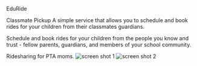 EduRide


Classmate Pickup
A simple service that allows you to schedule and book rides for your children from their classmates guardians.


Schedule and book rides for your children from the people you know and trust - fellow parents, guardians, and members of your school community. 


 Ridesharing for PTA moms. 
![screen shot 1](https://raw.githubusercontent.com/play-instinct/eduride/master/public/sc1.jpg)
![screen shot 2](https://raw.githubusercontent.com/play-instinct/eduride/master/public/sc2.jpg)